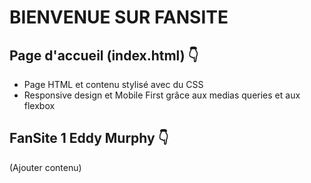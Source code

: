 <h1>BIENVENUE SUR FANSITE</h1>

## Page d'accueil (index.html) 👇
- Page HTML et contenu stylisé avec du CSS
- Responsive design et Mobile First grâce aux medias queries et aux flexbox

## FanSite 1 Eddy Murphy 👇
(Ajouter contenu)

